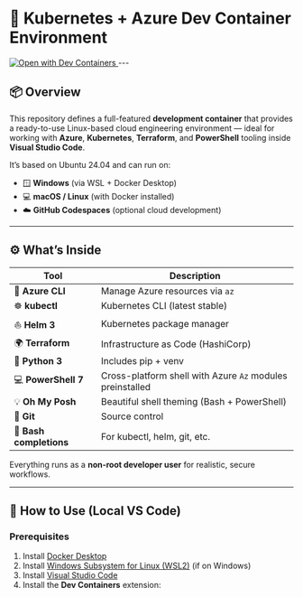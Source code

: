 # 🧰 Kubernetes + Azure Dev Container Environment

<a href="vscode://ms-vscode-remote.remote-containers/cloneInVolume?url=https://github.com/malctyler/toolscontainer">
  <img alt="Open with Dev Containers" src="https://img.shields.io/badge/Open%20in-Dev%20Containers-2ea44f?logo=visualstudiocode">
</a>
---

## 📦 Overview

This repository defines a full-featured **development container** that provides a ready-to-use Linux-based cloud engineering environment — ideal for working with **Azure**, **Kubernetes**, **Terraform**, and **PowerShell** tooling inside **Visual Studio Code**.

It’s based on Ubuntu 24.04 and can run on:

- 🪟 **Windows** (via WSL + Docker Desktop)  
- 💻 **macOS / Linux** (with Docker installed)  
- ☁️ **GitHub Codespaces** (optional cloud development)

---

## ⚙️ What’s Inside

| Tool | Description |
|------|--------------|
| 🧠 **Azure CLI** | Manage Azure resources via `az` |
| ☸️ **kubectl** | Kubernetes CLI (latest stable) |
| ⛵ **Helm 3** | Kubernetes package manager |
| 🌍 **Terraform** | Infrastructure as Code (HashiCorp) |
| 🐍 **Python 3** | Includes pip + venv |
| 💻 **PowerShell 7** | Cross-platform shell with Azure `Az` modules preinstalled |
| 💡 **Oh My Posh** | Beautiful shell theming (Bash + PowerShell) |
| 🧩 **Git** | Source control |
| 🧠 **Bash completions** | For kubectl, helm, git, etc. |

Everything runs as a **non-root developer user** for realistic, secure workflows.

---

## 🧭 How to Use (Local VS Code)

### Prerequisites

1. Install [Docker Desktop](https://www.docker.com/products/docker-desktop)  
2. Install [Windows Subsystem for Linux (WSL2)](https://learn.microsoft.com/en-us/windows/wsl/install) (if on Windows)  
3. Install [Visual Studio Code](https://code.visualstudio.com/)  
4. Install the **Dev Containers** extension:
